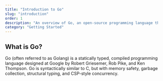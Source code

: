```yaml
---
title: "Introduction to Go"
slug: "introduction"
order: 1
description: "An overview of Go, an open-source programming language that makes it easy to build simple, reliable, and efficient software."
category: "Getting Started"
---
```


## What is Go?

Go (often referred to as Golang) is a statically typed, compiled programming language designed at Google by Robert Griesemer, Rob Pike, and Ken Thompson. Go is syntactically similar to C, but with memory safety, garbage collection, structural typing, and CSP-style concurrency.
